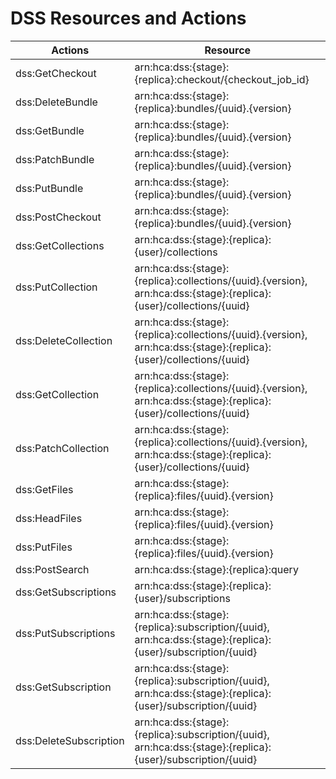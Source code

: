 # DSS Resources and Actions

|Actions|	Resource|
|-------|-----------|
|dss:GetCheckout	|arn:hca:dss:{stage}:{replica}:checkout/{checkout_job_id}
|dss:DeleteBundle	|arn:hca:dss:{stage}:{replica}:bundles/{uuid}.{version}
|dss:GetBundle	|arn:hca:dss:{stage}:{replica}:bundles/{uuid}.{version}
|dss:PatchBundle	|arn:hca:dss:{stage}:{replica}:bundles/{uuid}.{version}
|dss:PutBundle	|arn:hca:dss:{stage}:{replica}:bundles/{uuid}.{version}
|dss:PostCheckout	|arn:hca:dss:{stage}:{replica}:bundles/{uuid}.{version}
|dss:GetCollections	|arn:hca:dss:{stage}:{replica}:{user}/collections
|dss:PutCollection	|arn:hca:dss:{stage}:{replica}:collections/{uuid}.{version}, arn:hca:dss:{stage}:{replica}:{user}/collections/{uuid}
|dss:DeleteCollection	|arn:hca:dss:{stage}:{replica}:collections/{uuid}.{version},  arn:hca:dss:{stage}:{replica}:{user}/collections/{uuid}
|dss:GetCollection	|arn:hca:dss:{stage}:{replica}:collections/{uuid}.{version},  arn:hca:dss:{stage}:{replica}:{user}/collections/{uuid}
|dss:PatchCollection	|arn:hca:dss:{stage}:{replica}:collections/{uuid}.{version},  arn:hca:dss:{stage}:{replica}:{user}/collections/{uuid}
|dss:GetFiles	|arn:hca:dss:{stage}:{replica}:files/{uuid}.{version}
|dss:HeadFiles	|arn:hca:dss:{stage}:{replica}:files/{uuid}.{version}
|dss:PutFiles	|arn:hca:dss:{stage}:{replica}:files/{uuid}.{version}
|dss:PostSearch	|arn:hca:dss:{stage}:{replica}:query
|dss:GetSubscriptions	|arn:hca:dss:{stage}:{replica}:{user}/subscriptions
|dss:PutSubscriptions	|arn:hca:dss:{stage}:{replica}:subscription/{uuid}, arn:hca:dss:{stage}:{replica}:{user}/subscription/{uuid}
|dss:GetSubscription	|arn:hca:dss:{stage}:{replica}:subscription/{uuid}, arn:hca:dss:{stage}:{replica}:{user}/subscription/{uuid}
|dss:DeleteSubscription	|arn:hca:dss:{stage}:{replica}:subscription/{uuid}, arn:hca:dss:{stage}:{replica}:{user}/subscription/{uuid}
